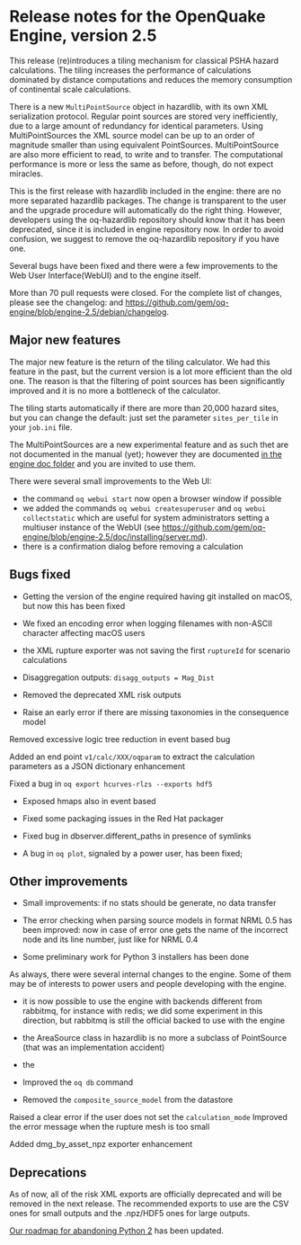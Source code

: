 Release notes for the OpenQuake Engine, version 2.5
===================================================

This release (re)introduces a tiling mechanism for classical PSHA
hazard calculations. The tiling increases the performance of
calculations dominated by distance computations and reduces the
memory consumption of continental scale calculations.

There is a new `MultiPointSource` object in hazardlib, with its own
XML serialization protocol. Regular point sources are stored very
inefficiently, due to a large amount of redundancy for identical
parameters. Using MultiPointSources the XML source model can be up
to an order of magnitude smaller than using equivalent
PointSources. MultiPointSource are also more efficient to read, to
write and to transfer. The computational performance is more
or less the same as before, though, do not expect miracles.

This is the first release with hazardlib included in the engine: there
are no more separated hazardlib packages. The change is transparent to
the user and the upgrade procedure will automatically do the right thing.
However, developers using the oq-hazardlib repository should know that
it has been deprecated, since it is included in engine repository now.
In order to avoid confusion, we suggest to remove the oq-hazardlib
repository if you have one.

Several bugs have been fixed and there were a few improvements to the
Web User Interface(WebUI) and to the engine itself.

More than 70 pull requests were closed. For the complete list of
changes, please see the changelog:
and https://github.com/gem/oq-engine/blob/engine-2.5/debian/changelog.

Major new features
------------------------------

The major new feature is the return of the tiling calculator. We had
this feature in the past, but the current version is a lot more
efficient than the old one.  The reason is that the filtering of
point sources has been significantly improved and it is no more a
bottleneck of the calculator.

The tiling starts automatically if there are more than 20,000 hazard
sites, but you can change the default: just set the parameter
`sites_per_tile` in your `job.ini` file.

The MultiPointSources are a new experimental feature and as such thet are
not documented in the manual (yet); however they are documented [in the engine
doc folder](https://github.com/gem/oq-engine/blob/engine-2.5/doc/multipoint.md)
and you are invited to use them.

There were several small improvements to the Web UI:

- the command `oq webui start` now open a browser window if possible
- we added the commands `oq webui createsuperuser` and `oq webui collectstatic`
  which are useful for system administrators setting a multiuser instance of
  the WebUI (see https://github.com/gem/oq-engine/blob/engine-2.5/doc/installing/server.md).
- there is a confirmation dialog before removing a calculation

Bugs fixed
------------------

- Getting the version of the engine required having git installed on macOS,
  but now this has been fixed
- We fixed an encoding error when logging filenames with non-ASCII
  character affecting macOS users
- the XML rupture exporter was not saving the first `ruptureId` for
  scenario calculations
  
- Disaggregation outputs: `disagg_outputs = Mag_Dist`
  
- Removed the deprecated XML risk outputs
- Raise an early error if there are missing taxonomies in the consequence model

Removed excessive logic tree reduction in event based bug

Added an end point `v1/calc/XXX/oqparam` to extract the calculation parameters as a JSON dictionary  enhancement

Fixed a bug in `oq export hcurves-rlzs --exports hdf5`

- Exposed hmaps also in event based
- Fixed some packaging issues in the Red Hat packager
- Fixed bug in dbserver.different_paths in presence of symlinks 

- A bug in `oq plot`, signaled by a power user, has been fixed;

Other improvements
---------------------

- Small improvements: if no stats should be generate, no data transfer

- The error checking when parsing source models in format NRML 0.5 has been
  improved: now in case of error one gets the name of the incorrect node and
  its line number, just like for NRML 0.4
  
- Some preliminary work for Python 3 installers has been done

As always, there were several internal changes to the engine. Some of
them may be of interests to power users and people developing with the
engine.

- it is now possible to use the engine with backends different from rabbitmq,
  for instance with redis; we did some experiment in this direction, but
  rabbitmq is still the official backed to use with the engine
- the AreaSource class in hazardlib is no more a subclass
  of PointSource (that was an implementation accident)
- the 

- Improved the `oq db` command 
- Removed the `composite_source_model` from the datastore

Raised a clear error if the user does not set the `calculation_mode` 
Improved the error message when the rupture mesh is too small

Added dmg_by_asset_npz exporter enhancement

Deprecations
------------------------------

As of now, all of the risk XML exports are officially deprecated and
will be removed in the next release. The recommended exports to use are
the CSV ones for small outputs and the .npz/HDF5 ones for large outputs.

[Our roadmap for abandoning Python 2](https://github.com/gem/oq-engine/issues/2803) has been updated.
